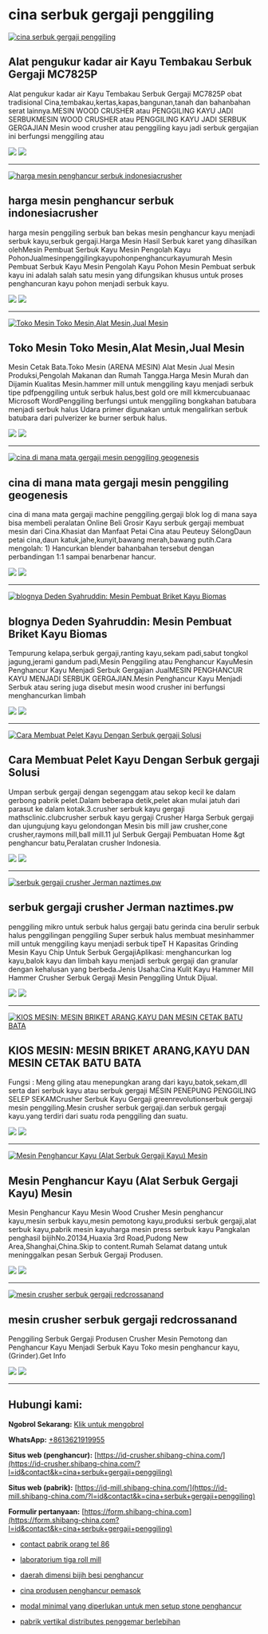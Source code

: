 # cina serbuk gergaji penggiling

<a href="https://swt.shibang-china.com/?l=id&img&k=cina+serbuk+gergaji+penggiling" target="_blank">![cina serbuk gergaji penggiling](http://static.shibang-china.com/all-800x300/718.jpg)</a>

## Alat pengukur kadar air Kayu Tembakau Serbuk Gergaji MC7825P
Alat pengukur kadar air Kayu Tembakau Serbuk Gergaji MC7825P obat tradisional Cina,tembakau,kertas,kapas,bangunan,tanah dan bahanbahan serat lainnya.MESIN WOOD CRUSHER atau PENGGILING KAYU JADI SERBUKMESIN WOOD CRUSHER atau PENGGILING KAYU JADI SERBUK GERGAJIAN Mesin wood crusher atau penggiling kayu jadi serbuk gergajian ini berfungsi menggiling atau


<a href="https://whatsapp.shibangsoft.com/WhatsApp.php" target="_blank" title="WhatsApp">![](http://static.shibang-china.com/icon/whatsapp.png)</a> <a href="https://swt.shibang-china.com/?l=id&icon&k=cina+serbuk+gergaji+penggiling" target="_blank">![](http://static.shibang-china.com/icon/chat-id.png)</a>

---

<a href="https://swt.shibang-china.com/?l=id&img&k=cina+serbuk+gergaji+penggiling" target="_blank">![harga mesin penghancur serbuk indonesiacrusher](http://static.shibang-china.com/all-800x300/878.jpg)</a>

## harga mesin penghancur serbuk indonesiacrusher
harga mesin penggiling serbuk ban bekas mesin penghancur kayu menjadi serbuk kayu,serbuk gergaji.Harga Mesin Hasil Serbuk karet yang dihasilkan olehMesin Pembuat Serbuk Kayu Mesin Pengolah Kayu PohonJualmesinpenggilingkayupohonpenghancurkayumurah Mesin Pembuat Serbuk Kayu Mesin Pengolah Kayu Pohon Mesin Pembuat serbuk kayu ini adalah salah satu mesin yang difungsikan khusus untuk proses penghancuran kayu pohon menjadi serbuk kayu.


<a href="https://whatsapp.shibangsoft.com/WhatsApp.php" target="_blank" title="WhatsApp">![](http://static.shibang-china.com/icon/whatsapp.png)</a> <a href="https://swt.shibang-china.com/?l=id&icon&k=cina+serbuk+gergaji+penggiling" target="_blank">![](http://static.shibang-china.com/icon/chat-id.png)</a>

---

<a href="https://swt.shibang-china.com/?l=id&img&k=cina+serbuk+gergaji+penggiling" target="_blank">![Toko Mesin Toko Mesin,Alat Mesin,Jual Mesin](http://static.shibang-china.com/all-800x300/1089.jpg)</a>

## Toko Mesin Toko Mesin,Alat Mesin,Jual Mesin
Mesin Cetak Bata.Toko Mesin (ARENA MESIN) Alat Mesin Jual Mesin Produksi,Pengolah Makanan dan Rumah Tangga.Harga Mesin Murah dan Dijamin Kualitas Mesin.hammer mill untuk menggiling kayu menjadi serbuk tipe pdfpenggiling untuk serbuk halus,best gold ore mill kkmercubuanaac Microsoft WordPenggiling berfungsi untuk menggiling bongkahan batubara menjadi serbuk halus Udara primer digunakan untuk mengalirkan serbuk batubara dari pulverizer ke burner serbuk halus.


<a href="https://whatsapp.shibangsoft.com/WhatsApp.php" target="_blank" title="WhatsApp">![](http://static.shibang-china.com/icon/whatsapp.png)</a> <a href="https://swt.shibang-china.com/?l=id&icon&k=cina+serbuk+gergaji+penggiling" target="_blank">![](http://static.shibang-china.com/icon/chat-id.png)</a>

---

<a href="https://swt.shibang-china.com/?l=id&img&k=cina+serbuk+gergaji+penggiling" target="_blank">![cina di mana mata gergaji mesin penggiling geogenesis](http://static.shibang-china.com/all-800x300/65.jpg)</a>

## cina di mana mata gergaji mesin penggiling geogenesis
cina di mana mata gergaji machine penggiling.gergaji blok log di mana saya bisa membeli peralatan Online Beli Grosir Kayu serbuk gergaji membuat mesin dari Cina.Khasiat dan Manfaat Petai Cina atau Peuteuy SélongDaun petai cina,daun katuk,jahe,kunyit,bawang merah,bawang putih.Cara mengolah: 1) Hancurkan blender bahanbahan tersebut dengan perbandingan 1:1 sampai benarbenar hancur.


<a href="https://whatsapp.shibangsoft.com/WhatsApp.php" target="_blank" title="WhatsApp">![](http://static.shibang-china.com/icon/whatsapp.png)</a> <a href="https://swt.shibang-china.com/?l=id&icon&k=cina+serbuk+gergaji+penggiling" target="_blank">![](http://static.shibang-china.com/icon/chat-id.png)</a>

---

<a href="https://swt.shibang-china.com/?l=id&img&k=cina+serbuk+gergaji+penggiling" target="_blank">![blognya Deden Syahruddin: Mesin Pembuat Briket Kayu Biomas](http://static.shibang-china.com/all-800x300/413.jpg)</a>

## blognya Deden Syahruddin: Mesin Pembuat Briket Kayu Biomas
Tempurung kelapa,serbuk gergaji,ranting kayu,sekam padi,sabut tongkol jagung,jerami gandum padi,Mesin Penggiling atau Penghancur KayuMesin Penghancur Kayu Menjadi Serbuk Gergajian JualMESIN PENGHANCUR KAYU MENJADI SERBUK GERGAJIAN.Mesin Penghancur Kayu Menjadi Serbuk atau sering juga disebut mesin wood crusher ini berfungsi menghancurkan limbah


<a href="https://whatsapp.shibangsoft.com/WhatsApp.php" target="_blank" title="WhatsApp">![](http://static.shibang-china.com/icon/whatsapp.png)</a> <a href="https://swt.shibang-china.com/?l=id&icon&k=cina+serbuk+gergaji+penggiling" target="_blank">![](http://static.shibang-china.com/icon/chat-id.png)</a>

---

<a href="https://swt.shibang-china.com/?l=id&img&k=cina+serbuk+gergaji+penggiling" target="_blank">![Cara Membuat Pelet Kayu Dengan Serbuk gergaji Solusi](http://static.shibang-china.com/all-800x300/1103.jpg)</a>

## Cara Membuat Pelet Kayu Dengan Serbuk gergaji Solusi
Umpan serbuk gergaji dengan segenggam atau sekop kecil ke dalam gerbong pabrik pelet.Dalam beberapa detik,pelet akan mulai jatuh dari parasut ke dalam kotak.3.crusher serbuk kayu gergaji mathsclinic.clubcrusher serbuk kayu gergaji Crusher Harga Serbuk gergaji dan ujungujung kayu gelondongan Mesin bis mill jaw crusher,cone crusher,raymons mill,ball mill.11 jul Serbuk Gergaji Pembuatan Home &gt penghancur batu,Peralatan crusher Indonesia.


<a href="https://whatsapp.shibangsoft.com/WhatsApp.php" target="_blank" title="WhatsApp">![](http://static.shibang-china.com/icon/whatsapp.png)</a> <a href="https://swt.shibang-china.com/?l=id&icon&k=cina+serbuk+gergaji+penggiling" target="_blank">![](http://static.shibang-china.com/icon/chat-id.png)</a>

---

<a href="https://swt.shibang-china.com/?l=id&img&k=cina+serbuk+gergaji+penggiling" target="_blank">![serbuk gergaji crusher Jerman naztimes.pw](http://static.shibang-china.com/all-800x300/86.jpg)</a>

## serbuk gergaji crusher Jerman naztimes.pw
penggiling mikro untuk serbuk halus gergaji batu gerinda cina berulir serbuk halus penggilingan penggiling Super serbuk halus membuat mesinhammer mill untuk menggiling kayu menjadi serbuk tipeT H Kapasitas Grinding Mesin Kayu Chip Untuk Serbuk GergajiAplikasi: menghancurkan log kayu,balok kayu dan limbah kayu menjadi serbuk gergaji dan granular dengan kehalusan yang berbeda.Jenis Usaha:Cina Kulit Kayu Hammer Mill Hammer Crusher Serbuk Gergaji Mesin Penggiling Untuk Dijual.


<a href="https://whatsapp.shibangsoft.com/WhatsApp.php" target="_blank" title="WhatsApp">![](http://static.shibang-china.com/icon/whatsapp.png)</a> <a href="https://swt.shibang-china.com/?l=id&icon&k=cina+serbuk+gergaji+penggiling" target="_blank">![](http://static.shibang-china.com/icon/chat-id.png)</a>

---

<a href="https://swt.shibang-china.com/?l=id&img&k=cina+serbuk+gergaji+penggiling" target="_blank">![KIOS MESIN: MESIN BRIKET ARANG,KAYU DAN MESIN CETAK BATU BATA](http://static.shibang-china.com/all-800x300/967.jpg)</a>

## KIOS MESIN: MESIN BRIKET ARANG,KAYU DAN MESIN CETAK BATU BATA
Fungsi : Meng giling atau menepungkan arang dari kayu,batok,sekam,dll serta dari serbuk kayu atau serbuk gergaji MESIN PENEPUNG PENGGILING SELEP SEKAMCrusher Serbuk Kayu Gergaji greenrevolutionserbuk gergaji mesin penggiling.Mesin crusher serbuk gergaji.dan serbuk gergaji kayu.yang terdiri dari suatu roda penggiling dan suatu.


<a href="https://whatsapp.shibangsoft.com/WhatsApp.php" target="_blank" title="WhatsApp">![](http://static.shibang-china.com/icon/whatsapp.png)</a> <a href="https://swt.shibang-china.com/?l=id&icon&k=cina+serbuk+gergaji+penggiling" target="_blank">![](http://static.shibang-china.com/icon/chat-id.png)</a>

---

<a href="https://swt.shibang-china.com/?l=id&img&k=cina+serbuk+gergaji+penggiling" target="_blank">![Mesin Penghancur Kayu (Alat Serbuk Gergaji Kayu) Mesin](http://static.shibang-china.com/all-800x300/219.jpg)</a>

## Mesin Penghancur Kayu (Alat Serbuk Gergaji Kayu) Mesin
Mesin Penghancur Kayu Mesin Wood Crusher Mesin penghancur kayu,mesin serbuk kayu,mesin pemotong kayu,produksi serbuk gergaji,alat serbuk kayu,pabrik mesin kayuharga mesin press serbuk kayu Pangkalan penghasil bijihNo.20134,Huaxia 3rd Road,Pudong New Area,Shanghai,China.Skip to content.Rumah Selamat datang untuk meninggalkan pesan Serbuk Gergaji Produsen.


<a href="https://whatsapp.shibangsoft.com/WhatsApp.php" target="_blank" title="WhatsApp">![](http://static.shibang-china.com/icon/whatsapp.png)</a> <a href="https://swt.shibang-china.com/?l=id&icon&k=cina+serbuk+gergaji+penggiling" target="_blank">![](http://static.shibang-china.com/icon/chat-id.png)</a>

---

<a href="https://swt.shibang-china.com/?l=id&img&k=cina+serbuk+gergaji+penggiling" target="_blank">![mesin crusher serbuk gergaji redcrossanand](http://static.shibang-china.com/all-800x300/555.jpg)</a>

## mesin crusher serbuk gergaji redcrossanand
Penggiling Serbuk Gergaji Produsen Crusher Mesin Pemotong dan Penghancur Kayu Menjadi Serbuk Kayu Toko mesin penghancur kayu,(Grinder).Get Info

<a href="https://whatsapp.shibangsoft.com/WhatsApp.php" target="_blank" title="WhatsApp">![](http://static.shibang-china.com/icon/whatsapp.png)</a> <a href="https://swt.shibang-china.com/?l=id&icon&k=cina+serbuk+gergaji+penggiling" target="_blank">![](http://static.shibang-china.com/icon/chat-id.png)</a>

---
## Hubungi kami:

**Ngobrol Sekarang:** [Klik untuk mengobrol](https://swt.shibang-china.com?l=id&contact&k=cina+serbuk+gergaji+penggiling)

**WhatsApp:**  [+8613621919955](https://whatsapp.shibangsoft.com/WhatsApp.php)

**Situs web (penghancur):** [https://id-crusher.shibang-china.com/](https://id-crusher.shibang-china.com/?l=id&contact&k=cina+serbuk+gergaji+penggiling)

**Situs web (pabrik):** [https://id-mill.shibang-china.com/](https://id-mill.shibang-china.com/?l=id&contact&k=cina+serbuk+gergaji+penggiling)

**Formulir pertanyaan:** [https://form.shibang-china.com](https://form.shibang-china.com?l=id&contact&k=cina+serbuk+gergaji+penggiling)

* [contact pabrik orang tel 86](../39/contact%20pabrik%20orang%20tel%2086.md)

* [laboratorium tiga roll mill](../32/laboratorium%20tiga%20roll%20mill.md)

* [daerah dimensi bijih besi penghancur](../35/daerah%20dimensi%20bijih%20besi%20penghancur.md)

* [cina produsen penghancur pemasok](../40/cina%20produsen%20penghancur%20pemasok.md)

* [modal minimal yang diperlukan untuk men setup stone penghancur](../33/modal%20minimal%20yang%20diperlukan%20untuk%20men%20setup%20stone%20penghancur.md)

* [pabrik vertikal distributes penggemar berlebihan](../33/pabrik%20vertikal%20distributes%20penggemar%20berlebihan.md)